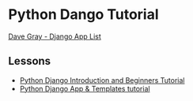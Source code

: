 # Python Dango Tutorial

[Dave Gray - Django App List](https://www.youtube.com/watch?v=qcJZN1pvG6A&list=PL0Zuz27SZ-6NamGNr7dEqzNFEcZ_FAUVX)

## Lessons
* [Python Django Introduction and Beginners Tutorial](https://www.youtube.com/watch?v=qcJZN1pvG6A)
* [Python Django App & Templates tutorial](https://www.youtube.com/watch?v=ZNrlc6TPcrU)
